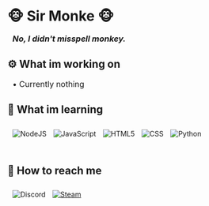 <h1> 🐵<strong> Sir Monke </strong>🐵</h1>

<h3 style="margin: 10px 0 25px 10px"><em>No, I didn't misspell monkey.</em></h3>

<h2>⚙️ <strong>What im working on</strong></h2>
<p style="margin: 10px 0 25px 10px; font-size: 16px">• Currently nothing</p>

<h2>📖 <strong>What im learning</strong></h2>
<p>
  <img style="margin: 10px 0 25px 10px" alt="NodeJS" src="https://img.shields.io/badge/NODE.JS-323330?style=for-the-badge&logo=node.js&logoWidth=30">
  <img style="margin: 10px 0 25px 10px" alt="JavaScript" src="https://img.shields.io/badge/-JavaScript-yellow?logo=javascript&logoColor=white&style=for-the-badge&logoWidth=30">
  <img style="margin: 10px 0 25px 10px" alt="HTML5" src="https://img.shields.io/badge/-HTML-red?logo=html5&logoColor=white&style=for-the-badge&logoWidth=30">
  <img style="margin: 10px 0 25px 10px" alt="CSS" src="https://img.shields.io/badge/-CSS-deepskyblue?logo=css-wizardry&logoColor=white&style=for-the-badge&logoWidth=30">
  <img style="margin: 10px 0 25px 10px" alt="Python" src="https://img.shields.io/badge/-PYTHON-3776ab?logo=python&logoColor=white&style=for-the-badge&logoWidth=30">
</p>
  
<h2>📨 <strong>How to reach me</strong></h2>
<p>
  <img style="margin: 10px 0 25px 10px" alt="Discord" src="https://img.shields.io/badge/Discord-Sir_Monke_3391-blueviolet?logo=discord&logoColor=white&style=for-the-badge&logoWidth=30">
  <a href="https://steamcommunity.com/profiles/76561198333556430/" target="_blank"><img style="margin: 10px 0 25px 10px" alt="Steam" src="https://img.shields.io/badge/Steam- Sir_Monke-navy?logo=steam&logoColor=white&style=for-the-badge&logoWidth=30"></a>
</p>
